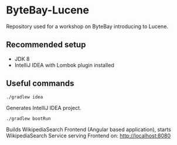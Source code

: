 # ByteBay-Lucene
 Repository used for a workshop on ByteBay introducing to Lucene.

## Recommended setup
- JDK 8
- IntelliJ IDEA with Lombok plugin installed

## Useful commands
```
./gradlew idea
```
Generates IntelliJ IDEA project.
```
./gradlew bootRun
```
Builds WikipediaSearch Frontend (Angular based application), starts WikipediaSearch Service serving Frontend on: [http://localhost:8080](http://localhost:8080)
